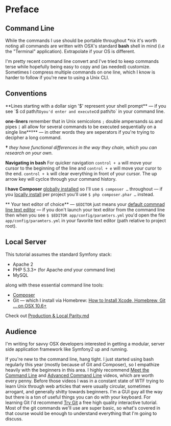 Preface
========


## Command Line

While the commands I use should be portable throughout \*nix it's worth noting all commands are written with OSX's standard **bash** shell in mind (i.e the "Terminal" application). Extrapolate if your OS is different.

I'm pretty recent command line convert and I've tried to keep commands terse while hopefully being easy to copy and (as needed) customize. Sometimes I compress multiple commands on one line, which I know is harder to follow if you're new to using a Unix CLI. 

## Conventions

**Lines starting with a dollar sign '$' represent your shell prompt** — if you see `$ cd path/to` you'd enter and execute `cd path/to` in your command line.

**one-liners** remember that in Unix semicolons `;` double ampersands `&&` and pipes `|` all allow for several commands to be executed sequentially on a single line**†**  — in other words they are seperators if you're trying to decipher a long command.

**†** *they have functional differences in the way they chain, which you can research on your own.*

**Navigating in bash** For quicker navigation `control + a` will move your cursor to the beginning of the line  and `control + e` will move your curor to the end. `control + k` will clear everything in front of your cursor. The up arrow key will cyclce through your command history.

**I have Composer** <a href="http://getcomposer.org/doc/00-intro.md#globally" target="_new">globally installed</a> so I'll use `$ composer …` throughout — if you <a href="http://getcomposer.org/doc/00-intro.md#locally" target="_new">locally install</a> per project you'll use `$ php composer.phar …` instead.

** Your text editor of choice** — `$EDITOR` just means your [default commnad line text editor](http://stackoverflow.com/questions/3539594/change-the-default-editor-for-files-opened-in-the-terminal-e-g-set-it-to-text) — if you don't launch your text editor from the command line then when you see `$ $EDITOR app/config/paramters.yml` you'd open the file `app/config/paramters.yml` in your favorite text editor (path relative to project root).


## Local Server

This tutorial assumes the standard Symfony stack:

* Apache 2
* PHP 5.3.3+ (for Apache *and* your command line)
* MySQL

along with these essential command line tools:

* <a href="http://getcomposer.org/download/" target="_new">Composer</a>
* Git — which I install via Homebrew: <a href="http://www.moncefbelyamani.com/how-to-install-xcode-homebrew-git-rvm-ruby-on-mac/" target="_new">How to Install Xcode, Homebrew, Git … on OSX 10.6+</a>

Check out [Production & Local Parity.md](Production%20&%26Local%20Parity.md)


## Audience

I'm writing for savvy OSX developers interested in getting a modular, server side application framework like Symfony2 up and running.

If you're new to the command line, hang tight. I just started using bash regularly this year (mostly because of Git and Composer), so I empathize heavily with the beginners in this area. I highly recommend <a href="https://peepcode.com/products/meet-the-command-line" target="_new">Meet the Command Line</a> and <a href="https://peepcode.com/products/advanced-command-line" target="_new">Advanced Command Line</a> videos, which are worth every penny. Before those videos I was in a constant state of WTF trying to learn Unix through web articles that were usually circular, sometimes arrogant, and generally shitty towards beginners. I'm a GUI guy all the way but there is a ton of useful things you can do with your keyboard. For learning Git I'd recommend <a href="http://www.codeschool.com/courses/try-git" target="_new">Try Git</a> a free high quality interactive tutorial. Most of the git commands we'll use are super basic, so what's covered in that course would be enough to understand everything that I'm going to discuss.


